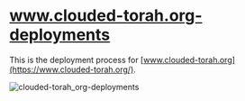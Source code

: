 # www.clouded-torah.org-deployments

This is the deployment process for [www.clouded-torah.org](https://www.clouded-torah.org/).

![clouded-torah_org-deployments](https://github.com/dubrowin/www.clouded-torah.org-deployments/assets/19818673/6ae81fbc-49d8-4227-a952-62e25349023b)
